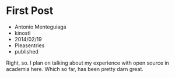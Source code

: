 # First Post
- Antonio Menteguiaga
- kinostl
- 2014/02/19
- Pleasentries
- published

Right, so. I plan on talking about my experience with open source in academia here. Which so far, has been pretty darn great.
